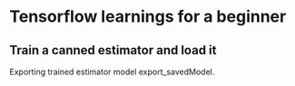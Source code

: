 # Tensorflow learnings for a beginner

## Train a canned estimator and load it
   Exporting trained estimator model    export_savedModel.
   